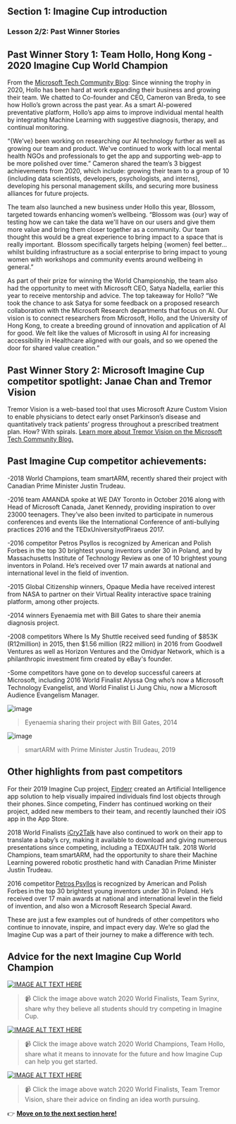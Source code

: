 ## Section 1: Imagine Cup introduction
### Lesson 2/2: Past Winner Stories

## Past Winner Story 1: Team Hollo, Hong Kong - 2020 Imagine Cup World Champion 

From the [Microsoft Tech Community Blog](https://techcommunity.microsoft.com/t5/student-developer-blog/past-imagine-cup-competitors-where-are-they-now/ba-p/2220213): Since winning the trophy in 2020, Hollo has been hard at work expanding their business and growing their team. We chatted to Co-founder and CEO, Cameron van Breda, to see how Hollo’s grown across the past year. As a smart AI-powered preventative platform, Hollo’s app aims to improve individual mental health by integrating Machine Learning with suggestive diagnosis, therapy, and continual monitoring.  

“{We’ve} been working on researching our AI technology further as well as growing our team and product. We've continued to work with local mental health NGOs and professionals to get the app and supporting web-app to be more polished over time.” Cameron shared the team’s 3 biggest achievements from 2020, which include: growing their team to a group of 10 (including data scientists, developers, psychologists, and interns), developing his personal management skills, and securing more business alliances for future projects.  

The team also launched a new business under Hollo this year, Blossom, targeted towards enhancing women’s wellbeing. “Blossom was {our} way of testing how we can take the data we'll have on our users and give them more value and bring them closer together as a community. Our team thought this would be a great experience to bring impact to a space that is really important.  Blossom specifically targets helping {women} feel better…whilst building infrastructure as a social enterprise to bring impact to young women with workshops and community events around wellbeing in general.” 

As part of their prize for winning the World Championship, the team also had the opportunity to meet with Microsoft CEO, Satya Nadella, earlier this year to receive mentorship and advice. The top takeaway for Hollo? “We took the chance to ask Satya for some feedback on a proposed research collaboration with the Microsoft Research departments that focus on AI. Our vision is to connect researchers from Microsoft, Hollo, and the University of Hong Kong, to create a breeding ground of innovation and application of AI for good. We felt like the values of Microsoft in using AI for increasing accessibility in Healthcare aligned with our goals, and so we opened the door for shared value creation.” 

## Past Winner Story 2: Microsoft Imagine Cup competitor spotlight: Janae Chan and Tremor Vision
Tremor Vision is a web-based tool that uses Microsoft Azure Custom Vision to enable physicians to detect early onset Parkinson’s disease and quantitatively track patients’ progress throughout a prescribed treatment plan. How? With spirals.
[
Learn more about Tremor Vision on the Microsoft Tech Community Blog. ](https://techcommunity.microsoft.com/t5/student-developer-blog/microsoft-imagine-cup-competitor-spotlight-janae-chan-and-tremor/ba-p/1976475)

## Past Imagine Cup competitor achievements:
-2018 World Champions, team smartARM, recently shared their project with Canadian Prime Minister Justin Trudeau. 

-2016 team AMANDA spoke at WE DAY Toronto in October 2016 along with Head of Microsoft Canada, Janet Kennedy, providing inspiration to over 23000 teenagers. They’ve also been invited to participate in numerous conferences and events like the International Conference of anti-bullying practices 2016 and the TEDxUniversityofPiraeus 2017.

-2016 competitor Petros Psyllos is recognized by American and Polish Forbes in the top 30 brightest young inventors under 30 in Poland, and by Massachusetts Institute of Technology Review as one of 10 brightest young inventors in Poland. He’s received over 17 main awards at national and international level in the field of invention. 

-2015 Global Citizenship winners, Opaque Media have received interest from NASA to partner on their Virtual Reality interactive space training platform, among other projects. 

-2014 winners Eyenaemia met with Bill Gates to share their anemia diagnosis project.  

-2008 competitors Where Is My Shuttle received seed funding of $853K (R12million) in 2015, then $1.56 million (R22 million) in 2016 from Goodwell Ventures as well as Horizon Ventures and the Omidyar Network, which is a philanthropic investment firm created by eBay's founder.

-Some competitors have gone on to develop successful careers at Microsoft, including 2016 World Finalist Alyssa Ong who’s now a Microsoft Technology Evangelist, and World Finalist Li Jung Chiu, now a Microsoft Audience Evangelism Manager.  


![image](https://user-images.githubusercontent.com/87670464/134095959-da775b33-dd5c-4a00-be4f-cd5013e6e184.png)
>Eyenaemia sharing their project with Bill Gates, 2014

![image](https://user-images.githubusercontent.com/87670464/134095986-16d30665-f079-42a3-af1d-f38530a09589.png)
>smartARM with Prime Minister Justin Trudeau, 2019

## Other highlights from past competitors 

For their 2019 Imagine Cup project, [Finderr](https://beacons.page/finderr) created an Artificial Intelligence app solution to help visually impaired individuals find lost objects through their phones. Since competing, Finderr has continued working on their project, added new members to their team, and recently launched their iOS app in the App Store. 

2018 World Finalists [iCry2Talk](http://icry2talk.com/) have also continued to work on their app to translate a baby’s cry, making it available to download and giving numerous presentations since competing, including a TEDXAUTH talk. 2018 World Champions, team smartARM, had the opportunity to share their Machine Learning powered robotic prosthetic hand with Canadian Prime Minister Justin Trudeau.   

2016 competitor [Petros Psyllos](https://petrospsyllos.com/en/achievements) is recognized by American and Polish Forbes in the top 30 brightest young inventors under 30 in Poland. He’s received over 17 main awards at national and international level in the field of invention, and also won a Microsoft Research Special Award.   

These are just a few examples out of hundreds of other competitors who continue to innovate, inspire, and impact every day. We’re so glad the Imagine Cup was a part of their journey to make a difference with tech. 

## Advice for the next Imagine Cup World Champion 


[![IMAGE ALT TEXT HERE](https://img.youtube.com/vi/g6Fb0gwnvDo/0.jpg)](https://www.youtube.com/watch?v=g6Fb0gwnvDo)
> 📹 Click the image above watch 2020 World Finalists, Team Syrinx, share why they believe all students should try competing in Imagine Cup.

[![IMAGE ALT TEXT HERE](https://img.youtube.com/vi/LeDmw-lmUdg/0.jpg)](https://www.youtube.com/watch?v=LeDmw-lmUdg)
> 📹 Click the image above watch 2020 World Champions, Team Hollo, share what it means to innovate for the future and how Imagine Cup can help you get started.

[![IMAGE ALT TEXT HERE](https://img.youtube.com/vi/eFc82A8EOus/0.jpg)](https://www.youtube.com/watch?v=eFc82A8EOus)
> 📹 Click the image above watch 2020 World Finalists, Team Tremor Vision, share their advice on finding an idea worth pursuing.


👉  [**Move on to the next section here!**](../../2-Building-a-Team/README.md)

